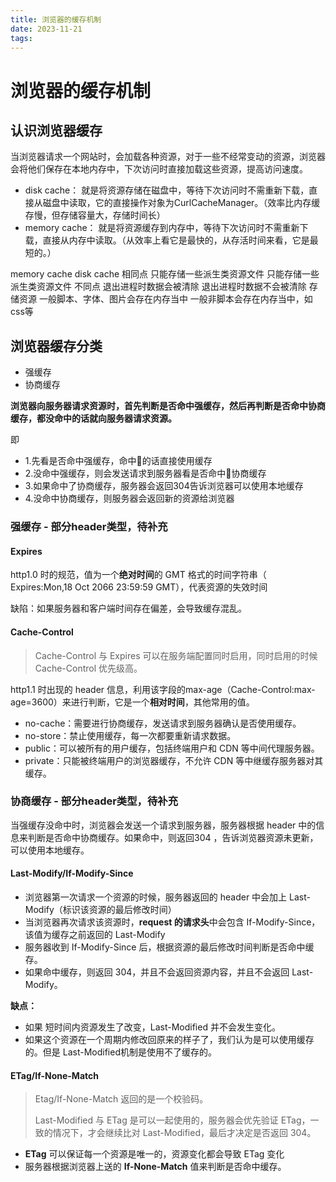 ```yaml
---
title: 浏览器的缓存机制
date: 2023-11-21
tags:
---
```

# 浏览器的缓存机制

## 认识浏览器缓存

当浏览器请求一个网站时，会加载各种资源，对于一些不经常变动的资源，浏览器会将他们保存在本地内存中，下次访问时直接加载这些资源，提高访问速度。


* disk cache： 就是将资源存储在磁盘中，等待下次访问时不需重新下载，直接从磁盘中读取，它的直接操作对象为CurlCacheManager。（效率比内存缓存慢，但存储容量大，存储时间长）
* memory cache： 就是将资源缓存到内存中，等待下次访问时不需重新下载，直接从内存中读取。（从效率上看它是最快的，从存活时间来看，它是最短的。）

memory cache	disk cache
相同点	只能存储一些派生类资源文件	只能存储一些派生类资源文件
不同点	退出进程时数据会被清除	退出进程时数据不会被清除
存储资源	一般脚本、字体、图片会存在内存当中	一般非脚本会存在内存当中，如css等


## 浏览器缓存分类

* 强缓存
* 协商缓存

**浏览器向服务器请求资源时，首先判断是否命中强缓存，然后再判断是否命中协商缓存，都没命中的话就向服务器请求资源。**

即

* 1.先看是否命中强缓存，命中🎯的话直接使用缓存
* 2.没命中强缓存，则会发送请求到服务器看是否命中🎯协商缓存
* 3.如果命中了协商缓存，服务器会返回304告诉浏览器可以使用本地缓存
* 4.没命中协商缓存，则服务器会返回新的资源给浏览器

### 强缓存 - 部分header类型，待补充

#### **Expires**

http1.0 时的规范，值为一个**绝对时间**的 GMT 格式的时间字符串（ Expires:Mon,18 Oct 2066 23:59:59 GMT），代表资源的失效时间

缺陷：如果服务器和客户端时间存在偏差，会导致缓存混乱。

#### **Cache-Control**

> Cache-Control 与 Expires 可以在服务端配置同时启用，同时启用的时候 Cache-Control 优先级高。

http1.1 时出现的 header 信息，利用该字段的max-age（Cache-Control:max-age=3600）来进行判断，它是一个**相对时间**，其他常用的值。

* no-cache：需要进行协商缓存，发送请求到服务器确认是否使用缓存。
* no-store：禁止使用缓存，每一次都要重新请求数据。
* public：可以被所有的用户缓存，包括终端用户和 CDN 等中间代理服务器。
* private：只能被终端用户的浏览器缓存，不允许 CDN 等中继缓存服务器对其缓存。

### 协商缓存 - 部分header类型，待补充

当强缓存没命中时，浏览器会发送一个请求到服务器，服务器根据 header 中的信息来判断是否命中协商缓存。如果命中，则返回304 ，告诉浏览器资源未更新，可以使用本地缓存。

#### **Last-Modify/If-Modify-Since**

* 浏览器第一次请求一个资源的时候，服务器返回的 header 中会加上 Last-Modify（标识该资源的最后修改时间）
* 当浏览器再次请求该资源时，**request 的请求头**中会包含 If-Modify-Since，该值为缓存之前返回的 Last-Modify
* 服务器收到 If-Modify-Since 后，根据资源的最后修改时间判断是否命中缓存。
* 如果命中缓存，则返回 304，并且不会返回资源内容，并且不会返回 Last-Modify。

**缺点：**

* 如果 短时间内资源发生了改变，Last-Modified 并不会发生变化。
* 如果这个资源在一个周期内修改回原来的样子了，我们认为是可以使用缓存的。但是 Last-Modified机制是使用不了缓存的。

#### **ETag/If-None-Match**

> Etag/If-None-Match 返回的是一个校验码。
> 
> Last-Modified 与 ETag 是可以一起使用的，服务器会优先验证 ETag，一致的情况下，才会继续比对 Last-Modified，最后才决定是否返回 304。

* **ETag** 可以保证每一个资源是唯一的，资源变化都会导致 ETag 变化
* 服务器根据浏览器上送的 **If-None-Match** 值来判断是否命中缓存。







